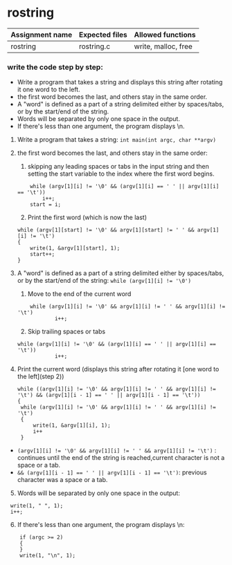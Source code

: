 # rostring

| Assignment name | Expected files | Allowed functions |
| --------------- | -------------  | ----------------- |
| rostring        | rostring.c     | write, malloc, free             |

### write the code step by step:
* Write a program that takes a string and displays this string after rotating it one word to the left.
* the first word becomes the last, and others stay in the same order.
* A "word" is defined as a part of a string delimited either by spaces/tabs, or by the start/end of the string.
* Words will be separated by only one space in the output.
* If there's less than one argument, the program displays \n.

1. Write a program that takes a string: ``` int	main(int argc, char **argv) ```

2. the first word becomes the last, and others stay in the same order:
	
	1. skipping any leading spaces or tabs in the input string and then setting the start variable to the index where the first word begins.
	
 	```
 		while (argv[1][i] != '\0' && (argv[1][i] == ' ' || argv[1][i] == '\t'))
			i++;
		start = i;
 	```
   	
	2. Print the first word (which is now the last)
	
 	```
 	while (argv[1][start] != '\0' && argv[1][start] != ' ' && argv[1][i] != '\t')
	{
		write(1, &argv[1][start], 1);
		start++;
	}
 	```

3. A "word" is defined as a part of a string delimited either by spaces/tabs, or by the start/end of the string: ``` while (argv[1][i] != '\0') ```
	
 	1. Move to the end of the current word

 	```
    	while (argv[1][i] != '\0' && argv[1][i] != ' ' && argv[1][i] != '\t')
                i++;
 	```
 
   	2. Skip trailing spaces or tabs
	
 	```
	while (argv[1][i] != '\0' && (argv[1][i] == ' ' || argv[1][i] == '\t'))
                i++;
   	```
    
4. Print the current word (displays this string after rotating it [one word to the left](step 2))

   ```
   while ((argv[1][i] != '\0' && argv[1][i] != ' ' && argv[1][i] != '\t') && (argv[1][i - 1] == ' ' || argv[1][i - 1] == '\t'))
   {
	while (argv[1][i] != '\0' && argv[1][i] != ' ' && argv[1][i] != '\t')
	{
		write(1, &argv[1][i], 1);
		i++
 	}
   ```
* ``` (argv[1][i] != '\0' && argv[1][i] != ' ' && argv[1][i] != '\t') ``` : continues until the end of the string is reached,current character is not a space or a tab.
* ``` && (argv[1][i - 1] == ' ' || argv[1][i - 1] == '\t') ```: previous character was a space or a tab.

5.  Words will be separated by only one space in the output:

   ```
   	write(1, " ", 1);
	i++;
   ```

6. If there's less than one argument, the program displays \n:

```
	if (argc >= 2)
	{
	}
	write(1, "\n", 1);
```
